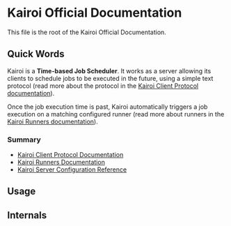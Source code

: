 # Kairoi Official Documentation

This file is the root of the Kairoi Official Documentation.

## Quick Words

Kairoi is a **Time-based Job Scheduler**. It works as a server allowing its clients to schedule jobs to be executed in the future, using a simple text protocol (read more about the protocol in the [Kairoi Client Protocol documentation](client-protocol.md)).

Once the job execution time is past, Kairoi automatically triggers a job execution on a matching configured runner (read more about runners in the [Kairoi Runners documentation](runners.md)).

### Summary

- [Kairoi Client Protocol Documentation](client-protocol.md)
- [Kairoi Runners Documentation](runners.md)
- [Kairoi Server Configuration Reference](configuration.md)

## Usage

## Internals
